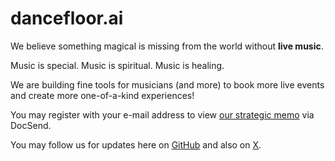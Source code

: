 # dancefloor.ai

We believe something magical is missing from the world without **live music**.

Music is special. Music is spiritual. Music is healing.

We are building fine tools for musicians (and more) to book more live events and create more one-of-a-kind experiences! 

You may register with your e-mail address to view [our strategic memo](http://memo.dancefloor.ai) via DocSend.

You may follow us for updates here on [GitHub](https://github.com/dancefloorai) and also on [X](https://x.com/dancefloorai).

